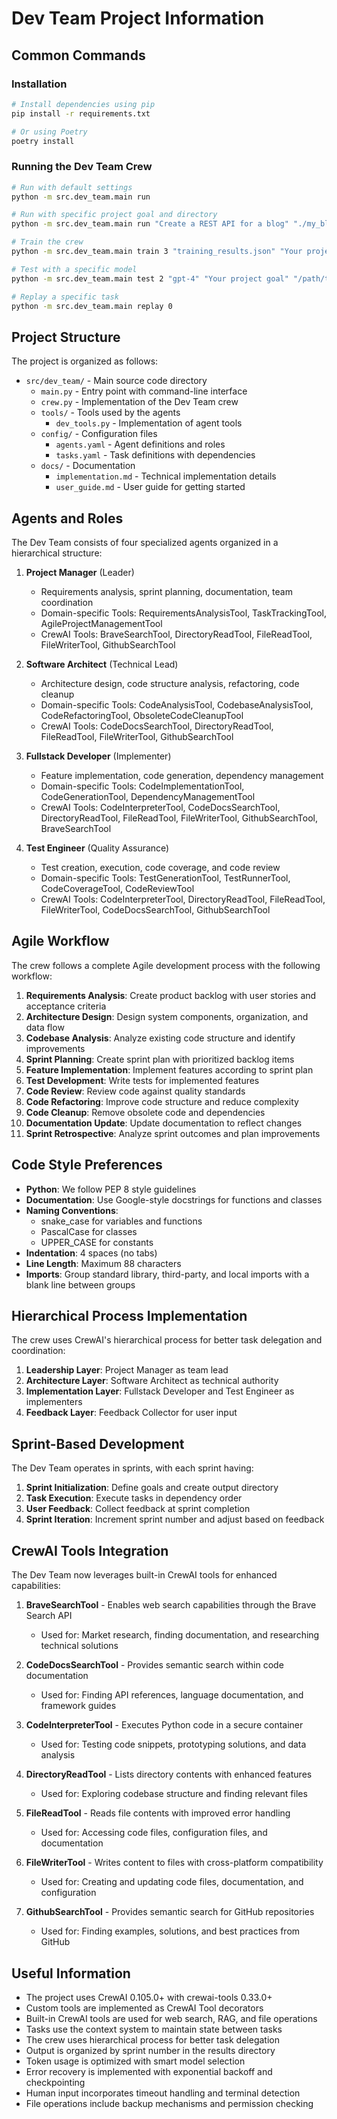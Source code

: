 # Dev Team Project Information

## Common Commands

### Installation

```bash
# Install dependencies using pip
pip install -r requirements.txt

# Or using Poetry
poetry install
```

### Running the Dev Team Crew

```bash
# Run with default settings
python -m src.dev_team.main run

# Run with specific project goal and directory
python -m src.dev_team.main run "Create a REST API for a blog" "./my_blog_project"

# Train the crew
python -m src.dev_team.main train 3 "training_results.json" "Your project goal" "/path/to/codebase/directory"

# Test with a specific model
python -m src.dev_team.main test 2 "gpt-4" "Your project goal" "/path/to/codebase/directory"

# Replay a specific task
python -m src.dev_team.main replay 0
```

## Project Structure

The project is organized as follows:

- `src/dev_team/` - Main source code directory
  - `main.py` - Entry point with command-line interface
  - `crew.py` - Implementation of the Dev Team crew
  - `tools/` - Tools used by the agents
    - `dev_tools.py` - Implementation of agent tools
  - `config/` - Configuration files
    - `agents.yaml` - Agent definitions and roles
    - `tasks.yaml` - Task definitions with dependencies
  - `docs/` - Documentation
    - `implementation.md` - Technical implementation details
    - `user_guide.md` - User guide for getting started

## Agents and Roles

The Dev Team consists of four specialized agents organized in a hierarchical structure:

1. **Project Manager** (Leader)
   - Requirements analysis, sprint planning, documentation, team coordination
   - Domain-specific Tools: RequirementsAnalysisTool, TaskTrackingTool, AgileProjectManagementTool
   - CrewAI Tools: BraveSearchTool, DirectoryReadTool, FileReadTool, FileWriterTool, GithubSearchTool

2. **Software Architect** (Technical Lead)
   - Architecture design, code structure analysis, refactoring, code cleanup
   - Domain-specific Tools: CodeAnalysisTool, CodebaseAnalysisTool, CodeRefactoringTool, ObsoleteCodeCleanupTool
   - CrewAI Tools: CodeDocsSearchTool, DirectoryReadTool, FileReadTool, FileWriterTool, GithubSearchTool

3. **Fullstack Developer** (Implementer)
   - Feature implementation, code generation, dependency management
   - Domain-specific Tools: CodeImplementationTool, CodeGenerationTool, DependencyManagementTool
   - CrewAI Tools: CodeInterpreterTool, CodeDocsSearchTool, DirectoryReadTool, FileReadTool, FileWriterTool, GithubSearchTool, BraveSearchTool

4. **Test Engineer** (Quality Assurance)
   - Test creation, execution, code coverage, and code review
   - Domain-specific Tools: TestGenerationTool, TestRunnerTool, CodeCoverageTool, CodeReviewTool
   - CrewAI Tools: CodeInterpreterTool, DirectoryReadTool, FileReadTool, FileWriterTool, CodeDocsSearchTool, GithubSearchTool

## Agile Workflow

The crew follows a complete Agile development process with the following workflow:

1. **Requirements Analysis**: Create product backlog with user stories and acceptance criteria
2. **Architecture Design**: Design system components, organization, and data flow
3. **Codebase Analysis**: Analyze existing code structure and identify improvements
4. **Sprint Planning**: Create sprint plan with prioritized backlog items
5. **Feature Implementation**: Implement features according to sprint plan
6. **Test Development**: Write tests for implemented features
7. **Code Review**: Review code against quality standards
8. **Code Refactoring**: Improve code structure and reduce complexity
9. **Code Cleanup**: Remove obsolete code and dependencies
10. **Documentation Update**: Update documentation to reflect changes
11. **Sprint Retrospective**: Analyze sprint outcomes and plan improvements

## Code Style Preferences

- **Python**: We follow PEP 8 style guidelines
- **Documentation**: Use Google-style docstrings for functions and classes
- **Naming Conventions**: 
  - snake_case for variables and functions
  - PascalCase for classes
  - UPPER_CASE for constants
- **Indentation**: 4 spaces (no tabs)
- **Line Length**: Maximum 88 characters
- **Imports**: Group standard library, third-party, and local imports with a blank line between groups

## Hierarchical Process Implementation

The crew uses CrewAI's hierarchical process for better task delegation and coordination:

1. **Leadership Layer**: Project Manager as team lead
2. **Architecture Layer**: Software Architect as technical authority
3. **Implementation Layer**: Fullstack Developer and Test Engineer as implementers
4. **Feedback Layer**: Feedback Collector for user input

## Sprint-Based Development

The Dev Team operates in sprints, with each sprint having:

1. **Sprint Initialization**: Define goals and create output directory
2. **Task Execution**: Execute tasks in dependency order
3. **User Feedback**: Collect feedback at sprint completion
4. **Sprint Iteration**: Increment sprint number and adjust based on feedback

## CrewAI Tools Integration

The Dev Team now leverages built-in CrewAI tools for enhanced capabilities:

1. **BraveSearchTool** - Enables web search capabilities through the Brave Search API
   - Used for: Market research, finding documentation, and researching technical solutions

2. **CodeDocsSearchTool** - Provides semantic search within code documentation
   - Used for: Finding API references, language documentation, and framework guides

3. **CodeInterpreterTool** - Executes Python code in a secure container
   - Used for: Testing code snippets, prototyping solutions, and data analysis

4. **DirectoryReadTool** - Lists directory contents with enhanced features
   - Used for: Exploring codebase structure and finding relevant files

5. **FileReadTool** - Reads file contents with improved error handling
   - Used for: Accessing code files, configuration files, and documentation

6. **FileWriterTool** - Writes content to files with cross-platform compatibility
   - Used for: Creating and updating code files, documentation, and configuration

7. **GithubSearchTool** - Provides semantic search for GitHub repositories
   - Used for: Finding examples, solutions, and best practices from GitHub

## Useful Information

- The project uses CrewAI 0.105.0+ with crewai-tools 0.33.0+
- Custom tools are implemented as CrewAI Tool decorators
- Built-in CrewAI tools are used for web search, RAG, and file operations
- Tasks use the context system to maintain state between tasks
- The crew uses hierarchical process for better task delegation
- Output is organized by sprint number in the results directory
- Token usage is optimized with smart model selection
- Error recovery is implemented with exponential backoff and checkpointing
- Human input incorporates timeout handling and terminal detection
- File operations include backup mechanisms and permission checking